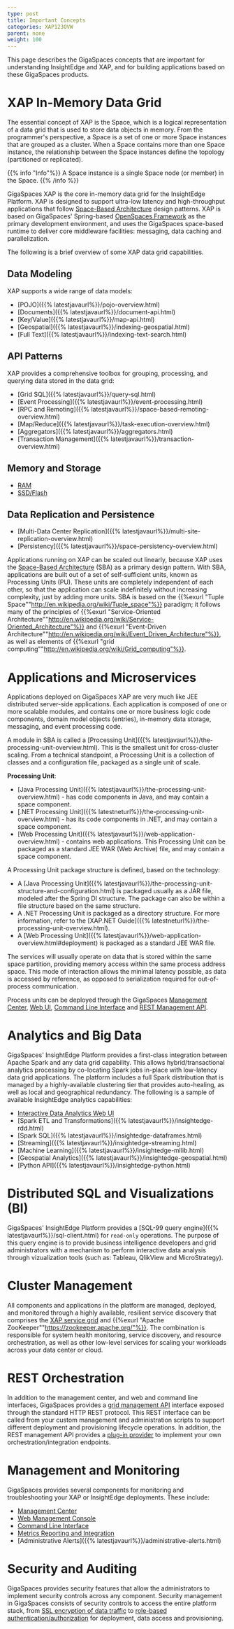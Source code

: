 ```yaml
---
type: post
title: Important Concepts
categories: XAP123OVW
parent: none
weight: 100
---
```


This page describes the GigaSpaces concepts that are important for understanding InsightEdge and XAP, and for building applications based on these GigaSpaces products. 

# XAP In-Memory Data Grid

The essential concept of XAP is the Space, which is a logical representation of a data grid that is used to store data objects in memory. From the programmer's perspective, a Space is a set of one or more Space instances that are grouped as a cluster. When a Space contains more than one Space instance, the relationship between the Space instances define the topology (partitioned or replicated).

 {{% info "Info"%}}
A Space instance is a single Space node (or member) in the Space. 
{{% /info %}}

GigaSpaces XAP is the core in-memory data grid for the InsightEdge Platform. XAP is designed to support ultra-low latency and high-throughput applications that follow [Space-Based Architecture](./space-based-architecture.html) design patterns. XAP is based on GigaSpaces' Spring-based [OpenSpaces Framework](./product-architecture.html#product-architecture-openSpaces-api-and-components) as the primary development environment, and uses the GigaSpaces space-based runtime to deliver core middleware facilities: messaging, data caching and parallelization.

The following is a brief overview of some XAP data grid capabilities.

## Data Modeling

XAP supports a wide range of data models:

- [POJO]({{% latestjavaurl%}}/pojo-overview.html)
- [Documents]({{% latestjavaurl%}}/document-api.html)
- [Key/Value]({{% latestjavaurl%}}/map-api.html)
- [Geospatial]({{% latestjavaurl%}}/indexing-geospatial.html)
- [Full Text]({{% latestjavaurl%}}/indexing-text-search.html)

## API Patterns

XAP provides a comprehensive toolbox for grouping, processing, and querying data stored in the data grid:

- [Grid SQL]({{% latestjavaurl%}}/query-sql.html)
- [Event Processing]({{% latestjavaurl%}}/event-processing.html)
- [RPC and Remoting]({{% latestjavaurl%}}/space-based-remoting-overview.html)
- [Map/Reduce]({{% latestjavaurl%}}/task-execution-overview.html)
- [Aggregators]({{% latestjavaurl%}}/aggregators.html)
- [Transaction Management]({{% latestjavaurl%}}/transaction-overview.html)


## Memory and Storage

- [RAM](../dev-java/memory-management-overview.html)
- [SSD/Flash]({{%currentadmurl%}}/memoryxtend-rocksdb-ssd.html)


## Data Replication and Persistence

- [Multi-Data Center Replication]({{% latestjavaurl%}}/multi-site-replication-overview.html)
- [Persistency]({{% latestjavaurl%}}/space-persistency-overview.html)


Applications running on XAP can be scaled out linearly, because XAP uses the [Space-Based Architecture](./space-based-architecture.html) (SBA) as a primary design pattern. With SBA, applications are built out of a set of self-sufficient units, known as Processing Units (PU). These units are completely independent of each other, so that the application can scale indefinitely without increasing complexity, just by adding more units. SBA is based on the {{%exurl "Tuple Space""http://en.wikipedia.org/wiki/Tuple_space"%}} paradigm; it follows many of the principles of {{%exurl "Service-Oriented Architecture""http://en.wikipedia.org/wiki/Service-Oriented_Architecture"%}} and {{%exurl "Event-Driven Architecture""http://en.wikipedia.org/wiki/Event_Driven_Architecture"%}}, as well as elements of {{%exurl "grid computing""http://en.wikipedia.org/wiki/Grid_computing"%}}.

# Applications and Microservices
Applications deployed on GigaSpaces XAP are very much like JEE distributed server-side applications. Each application is composed of one or more scalable modules, and contains one or more business logic code components, domain model objects (entries), in-memory data storage, messaging, and event processing code.

A module in SBA is called a [Processing Unit]({{% latestjavaurl%}}/the-processing-unit-overview.html). This is the smallest unit for cross-cluster scaling. From a technical standpoint, a Processing Unit is a collection of classes and a configuration file, packaged as a single unit of scale.

**Processing Unit**:

- [Java Processing Unit]({{% latestjavaurl%}}/the-processing-unit-overview.html) - has code components in Java, and may contain a space component.
- [.NET Processing Unit]({{% latestneturl%}}/the-processing-unit-overview.html) -  has its code components in .NET, and may contain a space component.
- [Web Processing Unit]({{% latestjavaurl%}}/web-application-overview.html) - contains web applications. This Processing Unit can be packaged as a standard JEE WAR (Web Archive) file, and may contain a space component.

A Processing Unit package structure is defined, based on the technology:

- A [Java Processing Unit]({{% latestjavaurl%}}/the-processing-unit-structure-and-configuration.html) is packaged usually as a JAR file, modeled after the Spring DI structure. The package can also be within a file structure based on the same structure.
- A .NET Processing Unit is packaged as a directory structure. For more information, refer to the [XAP.NET Guide]({{% latestneturl%}}/the-processing-unit-overview.html).
- A [Web Processing Unit]({{% latestjavaurl%}}/web-application-overview.html#deployment) is packaged as a standard JEE WAR file.

The services will usually operate on data that is stored within the same space partition, providing memory access within the same process address space. This mode of interaction allows the minimal latency possible, as data is accessed by reference, as opposed to serialization required for out-of-process communication.

Process units can be deployed through the GigaSpaces [Management Center]({{%currentadmurl%}}/gigaspaces-management-center.html), [Web UI]({{%currentadmurl%}}/web-management-console.html), [Command Line Interface]({{%currentadmurl%}}/deploy-command-line-interface.html) and [REST Management API]({{%currentadmurl%}}/xap-manager-rest.html).


# Analytics and Big Data
GigaSpaces' InsightEdge Platform provides a first-class integration between Apache Spark and any data grid capability. This allows hybrid/transactional analytics processing by co-locating Spark jobs in-place with low-latency data grid applications. The platform includes a full Spark distribution that is managed by a highly-available clustering tier that provides auto-healing, as well as local and geographical redundancy. The following is a sample of available InsightEdge analytics capabilities:

- [Interactive Data Analytics Web UI](../started/insightedge-zeppelin.html)
- [Spark ETL and Transformations]({{% latestjavaurl%}}/insightedge-rdd.html)
- [Spark SQL]({{% latestjavaurl%}}/insightedge-dataframes.html)
- [Streaming]({{% latestjavaurl%}}/insightedge-streaming.html)
- [Machine Learning]({{% latestjavaurl%}}/insightedge-mllib.html)
- [Geospatial Analytics]({{% latestjavaurl%}}/insightedge-geospatial.html)
- [Python API]({{% latestjavaurl%}}/insightedge-python.html)


# Distributed SQL and Visualizations (BI)
GigaSpaces' InsightEdge Platform provides a [SQL-99 query engine]({{% latestjavaurl%}}/sql-client.html) for `read-only` operations. The purpose of this query engine is to provide business intelligence developers and grid administrators with a mechanism to perform interactive data analysis through vizualization tools (such as: Tableau, QlikView and MicroStrategy).

# Cluster Management
All components and applications in the platform are managed, deployed, and monitored through a highly available, resilient service discovery that comprises the [XAP service grid](./the-runtime-environment.html) and {{%exurl "Apache ZooKeeper""https://zookeeper.apache.org/"%}}. The combination is responsible for system health monitoring, service discovery, and resource orchestration, as well as other low-level services for scaling your workloads across your data center or cloud.

# REST Orchestration
In addition to the management center, and web and command line interfaces, GigaSpaces provides a [grid management API]({{%currentadmurl%}}/xap-manager-rest.html) interface exposed through the standard HTTP REST protocol. This REST interface can be called from your custom management and administration scripts to support different deployment and provisioning lifecycle operations. In addition, the REST management API provides a [plug-in provider]({{%currentadmurl%}}/xap-manager-rest-pluggable.html) to implement your own orchestration/integration endpoints.

# Management and Monitoring
GigaSpaces provides several components for monitoring and troubleshooting your XAP or InsightEdge deployments. These include:

- [Management Center]({{%currentadmurl%}}/gigaspaces-management-center.html)
- [Web Management Console]({{%currentadmurl%}}/web-management-console.html)
- [Command Line Interface]({{%currentadmurl%}}/deploy-command-line-interface.html)
- [Metrics Reporting and Integration]({{%currentadmurl%}}/metrics-overview.html)
- [Administrative Alerts]({{% latestjavaurl%}}/administrative-alerts.html)


# Security and Auditing
GigaSpaces provides security features that allow the administrators to implement security controls across any component. Security management in GigaSpaces consists of security controls to access the entire platform stack, from [SSL encryption of data traffic]({{%currentsecurl%}}/securing-the-transport-layer-using-ssl.html) to [role-based authentication/authorization]({{%currentsecurl%}}/securing-xap-components.html) for deployment, data access and provisioning.
